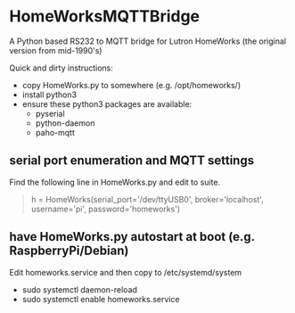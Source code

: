 # HomeWorksMQTTBridge
A Python based RS232 to MQTT bridge for Lutron HomeWorks (the original version from mid-1990's)

Quick and dirty instructions:
- copy HomeWorks.py to somewhere (e.g. /opt/homeworks/)
- install python3
- ensure these python3 packages are available:
  - pyserial
  - python-daemon
  - paho-mqtt

## serial port enumeration and MQTT settings
Find the following line in HomeWorks.py and edit to suite.
> h = HomeWorks(serial_port='/dev/ttyUSB0', broker='localhost', username='pi', password='homeworks')<br/>

## have HomeWorks.py autostart at boot (e.g. RaspberryPi/Debian)
Edit homeworks.service and then copy to /etc/systemd/system<br/>
- sudo systemctl daemon-reload
- sudo systemctl enable homeworks.service
